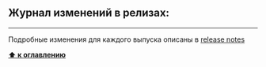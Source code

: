 <a id="релизы"></a>

## Журнал изменений в релизах:

---

Подробные изменения для каждого выпуска описаны в [release notes](https://github.com/../../releases)

**[⬆ к оглавлению](#Оглавление)**


